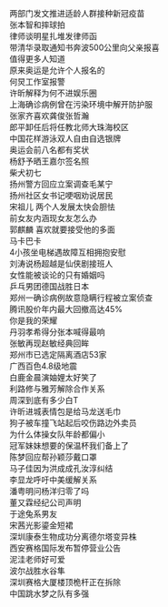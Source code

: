 两部门发文推进适龄人群接种新冠疫苗  
张本智和摔球拍  
律师谈明星扎堆发律师函  
带清华录取通知书奔波500公里向父亲报喜  
值得更多人知道  
原来奥运是允许个人报名的  
何炅工作室报警  
许昕解释为何不进娱乐圈  
上海确诊病例曾在污染环境中解开防护服  
张家齐喜欢龚俊张哲瀚  
郎平卸任后将任教北师大珠海校区  
中国花样游泳双人自由自选银牌  
奥运会前八名都有奖状  
杨舒予晒王嘉尔签名照  
柴犬初七  
扬州警方回应立案调查毛某宁  
扬州社区女书记哽咽劝说居民  
宋祖儿 两个人发展太快会胆怯  
前女友内涵现女友怎么办  
郭麒麟 喜欢就要接受他的多面  
马卡巴卡  
4小孩坐电梯遇故障互相拥抱安慰  
刘涛说杨超越是仙侠剧接班人  
女性能被谈论的只有婚姻吗  
乒乓男团德国战胜日本  
郑州一确诊病例故意隐瞒行程被立案侦查  
腾讯股价年内最大回撤高达45%  
你是我的荣耀  
丹羽孝希得分张本喊得最响  
张敏再现赵敏经典回眸  
郑州市已选定隔离酒店53家  
广西百色4.8级地震  
白鹿金晨演妯娌太好笑了  
利路修与雅芳解除合作关系  
周深到底有多少白T  
许昕进城表情包是给马龙送毛巾  
狗子被车撞飞站起后咬伤路边外卖员  
为什么体操女队年龄都偏小  
冠军妹妹想要的保温杯我们备上了  
陈梦回应帮孙颖莎戴口罩  
马子佳因为洪成成孔汝淳纠结  
李显龙呼吁中美缓解关系  
潘粤明问杨洋归零了吗  
董又霖经纪公司声明  
于途兔系男友  
宋茜光影鎏金短裙  
深圳康泰生物成功分离德尔塔变异株  
西安赛格国际发布暂停营业公告  
泥洼老师好可爱  
波尔战胜水谷隼  
深圳赛格大厦楼顶桅杆正在拆除  
中国跳水梦之队有多强  
